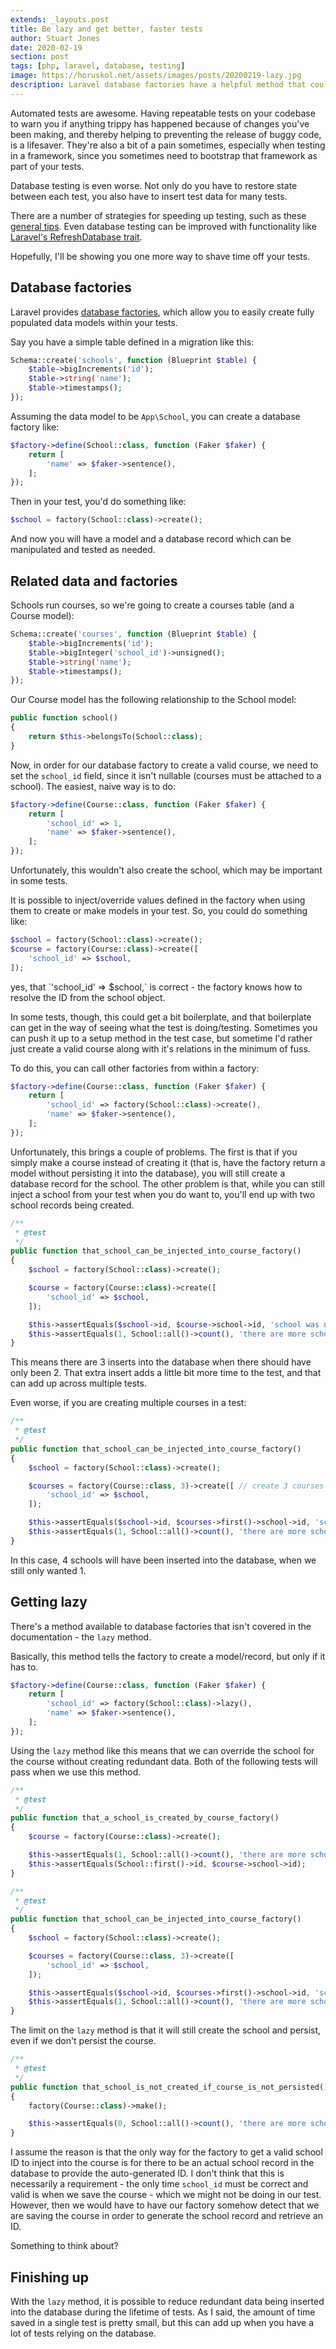 ```yaml
---
extends: _layouts.post
title: Be lazy and get better, faster tests
author: Stuart Jones
date: 2020-02-19
section: post
tags: [php, laravel, database, testing]
image: https://horuskol.net/assets/images/posts/20200219-lazy.jpg
description: Laravel database factories have a helpful method that could speed up some of your tests.
---
```


Automated tests are awesome. Having repeatable tests on your codebase to warn you if anything trippy has happened 
because of changes you've been making, and thereby helping to preventing the release of buggy code, is a lifesaver.
They're also a bit of a pain sometimes, especially when testing in a framework, since you sometimes need to bootstrap 
that framework as part of your tests.

Database testing is even worse. Not only do you have to restore state between each test, you also have to insert test
data for many tests.

There are a number of strategies for speeding up testing, such as these 
[general tips][tips to speed up phpunit tests - Laravel News]. Even database testing can be improved with functionality
like [Laravel's RefreshDatabase trait][Under the hood: How RefreshDatabase works in Laravel tests].

Hopefully, I'll be showing you one more way to shave time off your tests.

## Database factories

Laravel provides [database factories][factories for database testing on Laravel docs], which allow you to easily create fully populated data models within your tests.

Say you have a simple table defined in a migration like this:

```php
Schema::create('schools', function (Blueprint $table) {
    $table->bigIncrements('id');
    $table->string('name');
    $table->timestamps();
});
```

Assuming the data model to be `App\School`, you can create a database factory like:

```php
$factory->define(School::class, function (Faker $faker) {
    return [
        'name' => $faker->sentence(),
    ];
});
```

Then in your test, you'd do something like:

```php
$school = factory(School::class)->create();
```

And now you will have a model and a database record which can be manipulated and tested as needed.

## Related data and factories

Schools run courses, so we're going to create a courses table (and a Course model):

```php
Schema::create('courses', function (Blueprint $table) {
    $table->bigIncrements('id');
    $table->bigInteger('school_id')->unsigned();
    $table->string('name');
    $table->timestamps();
});
```

Our Course model has the following relationship to the School model:

```php
public function school()
{
    return $this->belongsTo(School::class);
}
```

Now, in order for our database factory to create a valid course, we need to set the `school_id` field, since it isn't
nullable (courses must be attached to a school). The easiest, naive way is to do:

```php
$factory->define(Course::class, function (Faker $faker) {
    return [
        'school_id' => 1,
        'name' => $faker->sentence(),
    ];
});
```

Unfortunately, this wouldn't also create the school, which may be important in some tests.

It is possible to inject/override values defined in the factory when using them to create or make models in your test.
So, you could do something like:

```php
$school = factory(School::class)->create();
$course = factory(Course::class)->create([
    'school_id' => $school,
]);
```

<aside>
yes, that `'school_id' => $school,` is correct - the factory knows how to resolve the ID from the school object.
</aside>

In some tests, though, this could get a bit boilerplate, and that boilerplate can get in the way of seeing what the
test is doing/testing. Sometimes you can push it up to a setup method in the test case, but sometime I'd rather just
create a valid course along with it's relations in the minimum of fuss.

To do this, you can call other factories from within a factory:

```php
$factory->define(Course::class, function (Faker $faker) {
    return [
        'school_id' => factory(School::class)->create(),
        'name' => $faker->sentence(),
    ];
});
```

Unfortunately, this brings a couple of problems. The first is that if you simply make a course instead of creating it
(that is, have the factory return a model without persisting it into the database), you will still create a database
record for the school. The other problem is that, while you can still inject a school from your test when you do want
to, you'll end up with two school records being created.

```php
/**
 * @test
 */
public function that_school_can_be_injected_into_course_factory()
{
    $school = factory(School::class)->create();

    $course = factory(Course::class)->create([
        'school_id' => $school,
    ]);

    $this->assertEquals($school->id, $course->school->id, 'school was not overridden'); // PASSES
    $this->assertEquals(1, School::all()->count(), 'there are more schools than there should be'); // FAILS
}
```

This means there are 3 inserts into the database when there should have only been 2. That extra insert adds a little
bit more time to the test, and that can add up across multiple tests.

Even worse, if you are creating multiple courses in a test:

```php
/**
 * @test
 */
public function that_school_can_be_injected_into_course_factory()
{
    $school = factory(School::class)->create();

    $courses = factory(Course::class, 3)->create([ // create 3 courses
        'school_id' => $school,
    ]);

    $this->assertEquals($school->id, $courses->first()->school->id, 'school was not overridden'); // PASSES
    $this->assertEquals(1, School::all()->count(), 'there are more schools than there should be'); // FAILS
}
```

In this case, 4 schools will have been inserted into the database, when we still only wanted 1.

## Getting lazy

There's a method available to database factories that isn't covered in the documentation - the `lazy` method.

Basically, this method tells the factory to create a model/record, but only if it has to.

```php
$factory->define(Course::class, function (Faker $faker) {
    return [
        'school_id' => factory(School::class)->lazy(),
        'name' => $faker->sentence(),
    ];
});
```

Using the `lazy` method like this means that we can override the school for the course without creating redundant
data. Both of the following tests will pass when we use this method.

```php
/**
 * @test
 */
public function that_a_school_is_created_by_course_factory()
{
    $course = factory(Course::class)->create();

    $this->assertEquals(1, School::all()->count(), 'there are more schools than there should be');
    $this->assertEquals(School::first()->id, $course->school->id);
}

/**
 * @test
 */
public function that_school_can_be_injected_into_course_factory()
{
    $school = factory(School::class)->create();

    $courses = factory(Course::class, 3)->create([
        'school_id' => $school,
    ]);

    $this->assertEquals($school->id, $courses->first()->school->id, 'school was not injected');
    $this->assertEquals(1, School::all()->count(), 'there are more schools than there should be');
}
```

The limit on the `lazy` method is that it will still create the school and persist, even if we don't persist the
course.

```php
/**
 * @test
 */
public function that_school_is_not_created_if_course_is_not_persisted()
{
    factory(Course::class)->make();

    $this->assertEquals(0, School::all()->count(), 'there are more schools than there should be');
}
```

I assume the reason is that the only way for the factory to get a valid school ID to inject into the course is for 
there to be an actual school record in the database to provide the auto-generated ID. I don't think that this is
necessarily a requirement - the only time `school_id` must be correct and valid is when we save the course - which
we might not be doing in our test. However, then we would have to have our factory somehow detect that we are saving
the course in order to generate the school record and retrieve an ID.

Something to think about?

## Finishing up

With the `lazy` method, it is possible to reduce redundant data being inserted into the database during the lifetime
of tests. As I said, the amount of time saved in a single test is pretty small, but this can add up when you have
a lot of tests relying on the database.

[tips to speed up phpunit tests - Laravel News]: https://laravel-news.com/tips-to-speed-up-phpunit-tests
[Under the hood: How RefreshDatabase works in Laravel tests]: https://dev.to/daniel_werner/under-the-hood-how-refreshdatabase-works-in-laravel-tests-2728
[factories for database testing on Laravel docs]: https://laravel.com/docs/5.8/database-testing#writing-factories
